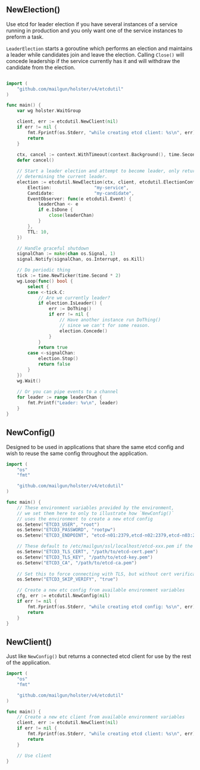 ## NewElection()
Use etcd for leader election if you have several instances of a service running in production
and you only want one of the service instances to preform a task.

`LeaderElection` starts a goroutine which performs an election and maintains a leader
while candidates join and leave the election. Calling `Close()` will concede leadership if
the service currently has it and will withdraw the candidate from the election.

```go

import (
    "github.com/mailgun/holster/v4/etcdutil"
)

func main() {
    var wg holster.WaitGroup

    client, err := etcdutil.NewClient(nil)
    if err != nil {
        fmt.Fprintf(os.Stderr, "while creating etcd client: %s\n", err)
        return
    }
    
	ctx, cancel := context.WithTimeout(context.Background(), time.Second*10)
	defer cancel()

    // Start a leader election and attempt to become leader, only returns after
    // determining the current leader.
	election := etcdutil.NewElection(ctx, client, etcdutil.ElectionConfig{
		Election:                "my-service",
		Candidate:               "my-candidate",
		EventObserver: func(e etcdutil.Event) {
			leaderChan <- e
			if e.IsDone {
				close(leaderChan)
			}
		},
		TTL: 10,
	})

    // Handle graceful shutdown
    signalChan := make(chan os.Signal, 1)
    signal.Notify(signalChan, os.Interrupt, os.Kill)

    // Do periodic thing
    tick := time.NewTicker(time.Second * 2)
    wg.Loop(func() bool {
        select {
        case <-tick.C:
            // Are we currently leader?
            if election.IsLeader() {
                err := DoThing()
                if err != nil {
                    // Have another instance run DoThing()
                    // since we can't for some reason.
                    election.Concede()
                }
            }
            return true
        case <-signalChan:
            election.Stop()
            return false
        }
    })
    wg.Wait()
    
    // Or you can pipe events to a channel
    for leader := range leaderChan {
    	fmt.Printf("Leader: %v\n", leader)
    }
}
```

## NewConfig()
Designed to be used in applications that share the same etcd config
and wish to reuse the same config throughout the application.

```go
import (
    "os"
    "fmt"

    "github.com/mailgun/holster/v4/etcdutil"
)

func main() {
    // These environment variables provided by the environment,
    // we set them here to only to illustrate how `NewConfig()`
    // uses the environment to create a new etcd config
    os.Setenv("ETCD3_USER", "root")
    os.Setenv("ETCD3_PASSWORD", "rootpw")
    os.Setenv("ETCD3_ENDPOINT", "etcd-n01:2379,etcd-n02:2379,etcd-n03:2379")

    // These default to /etc/mailgun/ssl/localhost/etcd-xxx.pem if the files exist
    os.Setenv("ETCD3_TLS_CERT", "/path/to/etcd-cert.pem")
    os.Setenv("ETCD3_TLS_KEY", "/path/to/etcd-key.pem")
    os.Setenv("ETCD3_CA", "/path/to/etcd-ca.pem")
    
    // Set this to force connecting with TLS, but without cert verification
    os.Setenv("ETCD3_SKIP_VERIFY", "true")

    // Create a new etc config from available environment variables
    cfg, err := etcdutil.NewConfig(nil)
    if err != nil {
        fmt.Fprintf(os.Stderr, "while creating etcd config: %s\n", err)
        return
    }
}
```

## NewClient()
Just like `NewConfig()` but returns a connected etcd client for use by the
rest of the application.

```go
import (
    "os"
    "fmt"

    "github.com/mailgun/holster/v4/etcdutil"
)

func main() {
    // Create a new etc client from available environment variables
    client, err := etcdutil.NewClient(nil)
    if err != nil {
        fmt.Fprintf(os.Stderr, "while creating etcd client: %s\n", err)
        return
    }

    // Use client
}
```
